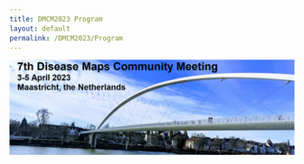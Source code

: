 ```yaml
---
title: DMCM2023 Program
layout: default
permalink: /DMCM2023/Program
---
```

<img src="../../../images/places/DMCM2023_banner.png" alt="DMCM2023"/>

